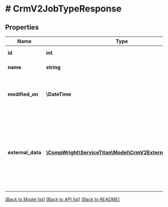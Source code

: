 # # CrmV2JobTypeResponse

## Properties

Name | Type | Description | Notes
------------ | ------------- | ------------- | -------------
**id** | **int** | ID of the job type |
**name** | **string** | Name of the job type |
**modified_on** | **\DateTime** | Date/time (in UTC) when job type was last modified |
**external_data** | [**\CompWright\ServiceTitan\Model\CrmV2ExternalDataModel[]**](CrmV2ExternalDataModel.md) | List of external data attached to this job type, that corresponds to the application guid provided in the request. |

[[Back to Model list]](../../README.md#models) [[Back to API list]](../../README.md#endpoints) [[Back to README]](../../README.md)
